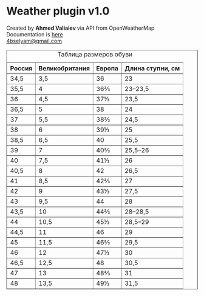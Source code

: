 # Weather plugin v1.0
Created by <strong> Ahmed Valiaiev </strong> via API from OpenWeatherMap <br>
Documentation is <a href="doc.html">here</a><br>
<4bselyam@gmail.com>
<table border="1">
   <caption>Таблица размеров обуви</caption>
   <tr>
    <th>Россия</th>
    <th>Великобритания</th>
    <th>Европа</th>
    <th>Длина ступни, см</th>
   </tr>
   <tr><td>34,5</td><td>3,5</td><td>36</td><td>23</td></tr>
   <tr><td>35,5</td><td>4</td><td>36⅔</td><td>23–23,5</td></tr>
   <tr><td>36</td><td>4,5</td><td>37⅓</td><td>23,5</td></tr>
   <tr><td>36,5</td><td>5</td><td>38</td><td>24</td></tr>
   <tr><td>37</td><td>5,5</td><td>38⅔</td><td>24,5</td></tr>
   <tr><td>38</td><td>6</td><td>39⅓</td><td>25</td></tr>
   <tr><td>38,5</td><td>6,5</td><td>40</td><td>25,5</td></tr>
   <tr><td>39</td><td>7</td><td>40⅔</td><td>25,5–26</td></tr>
   <tr><td>40</td><td>7,5</td><td>41⅓</td><td>26</td></tr>
   <tr><td>40,5</td><td>8</td><td>42</td><td>26,5</td></tr>
   <tr><td>41</td><td>8,5</td><td>42⅔</td><td>27</td></tr>
   <tr><td>42</td><td>9</td><td>43⅓</td><td>27,5</td></tr>
   <tr><td>43</td><td>9,5</td><td>44</td><td>28</td></tr>
   <tr><td>43,5</td><td>10</td><td>44⅔</td><td>28–28,5</td></tr>
   <tr><td>44</td><td>10,5</td><td>45⅓</td><td>28,5–29</td></tr>
   <tr><td>44,5</td><td>11</td><td>46</td><td>29</td></tr>
   <tr><td>45</td><td>11,5</td><td>46⅔</td><td>29,5</td></tr>
   <tr><td>46</td><td>12</td><td>47⅓</td><td>30</td></tr>
   <tr><td>46,5</td><td>12,5</td><td>48</td><td>30,5</td></tr>
   <tr><td>47</td><td>13</td><td>48⅔</td><td>31</td></tr>
   <tr><td>48</td><td>13,5</td><td>49⅓</td><td>31,5</td></tr>
  </table>
